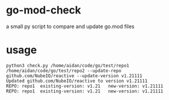 # go-mod-check
a small py script to compare and update go.mod files


# usage
```
python3 check.py /home/aidan/code/go/test/repo1 /home/aidan/code/go/test/repo2 --update-repo github.com/NubeIO/reactive --update-version v1.21111
Updated github.com/NubeIO/reactive to version v1.21111
REPO: repo1  existing-version: v1.21   new-version: v1.21111    
REPO: repo1  existing-version: v1.21   new-version: v1.21111  
```

